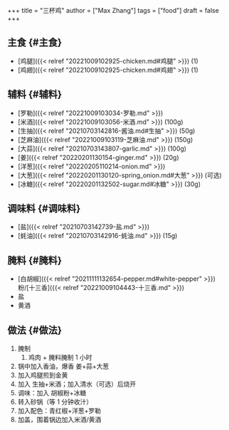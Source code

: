 +++
title = "三杯鸡"
author = ["Max Zhang"]
tags = ["food"]
draft = false
+++

## 主食 {#主食}

-   [鸡腿]({{< relref "20221009102925-chicken.md#鸡腿" >}}) (1)
-   [鸡翅]({{< relref "20221009102925-chicken.md#鸡翅" >}}) (1)


## 辅料 {#辅料}

-   [罗勒]({{< relref "20221009103034-罗勒.md" >}})
-   [米酒]({{< relref "20221009103056-米酒.md" >}}) (100g)
-   [生抽]({{< relref "20210703142816-酱油.md#生抽" >}}) (50g)
-   [芝麻油]({{< relref "20221009103119-芝麻油.md" >}}) (150g)
-   [大蒜]({{< relref "20210703143807-garlic.md" >}}) (100g)
-   [姜]({{< relref "20220201130154-ginger.md" >}}) (20g)
-   [洋葱]({{< relref "20220205110214-onion.md" >}})
-   [大葱]({{< relref "20220201130120-spring_onion.md#大葱" >}}) (可选)
-   [冰糖]({{< relref "20220201132502-sugar.md#冰糖" >}}) (30g)


## 调味料 {#调味料}

-   [盐]({{< relref "20210703142739-盐.md" >}})
-   [蚝油]({{< relref "20210703142916-蚝油.md" >}}) (15g)


## 腌料 {#腌料}

-   [白胡椒]({{< relref "20211111132654-pepper.md#white-pepper" >}})粉/[十三香]({{< relref "20221009104443-十三香.md" >}})
-   盐
-   黄酒


## 做法 {#做法}

1.  腌制
    1.  鸡肉 + 腌料腌制 1 小时
2.  锅中加入香油，爆香 姜+蒜+大葱
3.  加入鸡腿煎到金黄
4.  加入 生抽+米酒；加入清水（可选）后烧开
5.  调味：加入 胡椒粉+冰糖
6.  转入砂锅（等 1 分钟收汁）
7.  加入配色：青红椒+洋葱+罗勒
8.  加盖，围着锅边加入米酒/黄酒
